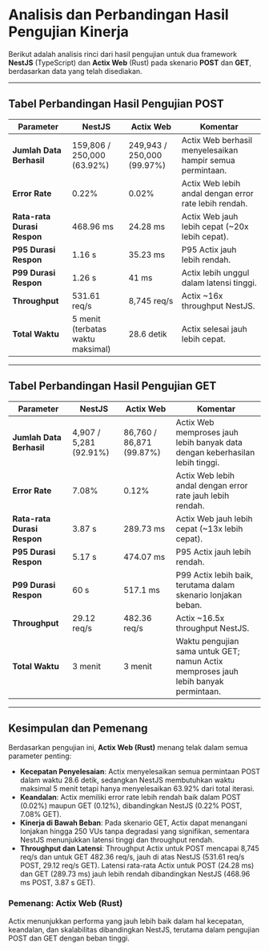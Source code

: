 # Analisis dan Perbandingan Hasil Pengujian Kinerja

Berikut adalah analisis rinci dari hasil pengujian untuk dua framework **NestJS** (TypeScript) dan **Actix Web** (Rust) pada skenario **POST** dan **GET**, berdasarkan data yang telah disediakan.

---

## Tabel Perbandingan Hasil Pengujian POST

| **Parameter**              | **NestJS**                  | **Actix Web**               | **Komentar**                                                           |
|----------------------------|-----------------------------|-----------------------------|-----------------------------------------------------------------------|
| **Jumlah Data Berhasil**    | 159,806 / 250,000 (63.92%)   | 249,943 / 250,000 (99.97%)   | Actix Web berhasil menyelesaikan hampir semua permintaan.             |
| **Error Rate**              | 0.22%                        | 0.02%                        | Actix Web lebih andal dengan error rate lebih rendah.                 |
| **Rata-rata Durasi Respon** | 468.96 ms                   | 24.28 ms                    | Actix Web jauh lebih cepat (~20x lebih cepat).                        |
| **P95 Durasi Respon**       | 1.16 s                       | 35.23 ms                    | P95 Actix jauh lebih rendah.                                          |
| **P99 Durasi Respon**       | 1.26 s                       | 41 ms                        | Actix lebih unggul dalam latensi tinggi.                               |
| **Throughput**              | 531.61 req/s                | 8,745 req/s                 | Actix ~16x throughput NestJS.                                          |
| **Total Waktu**             | 5 menit (terbatas waktu maksimal) | 28.6 detik                 | Actix selesai jauh lebih cepat.                                       |

---

## Tabel Perbandingan Hasil Pengujian GET

| **Parameter**              | **NestJS**                  | **Actix Web**               | **Komentar**                                                           |
|----------------------------|-----------------------------|-----------------------------|-----------------------------------------------------------------------|
| **Jumlah Data Berhasil**    | 4,907 / 5,281 (92.91%)      | 86,760 / 86,871 (99.87%)     | Actix Web memproses jauh lebih banyak data dengan keberhasilan lebih tinggi. |
| **Error Rate**              | 7.08%                        | 0.12%                        | Actix Web lebih andal dengan error rate jauh lebih rendah.            |
| **Rata-rata Durasi Respon** | 3.87 s                       | 289.73 ms                    | Actix Web jauh lebih cepat (~13x lebih cepat).                        |
| **P95 Durasi Respon**       | 5.17 s                       | 474.07 ms                    | P95 Actix jauh lebih rendah.                                          |
| **P99 Durasi Respon**       | 60 s                         | 517.1 ms                     | P99 Actix lebih baik, terutama dalam skenario lonjakan beban.         |
| **Throughput**              | 29.12 req/s                 | 482.36 req/s                 | Actix ~16.5x throughput NestJS.                                        |
| **Total Waktu**             | 3 menit                     | 3 menit                      | Waktu pengujian sama untuk GET; namun Actix memproses jauh lebih banyak permintaan. |

---

## Kesimpulan dan Pemenang

Berdasarkan pengujian ini, **Actix Web (Rust)** menang telak dalam semua parameter penting:

- **Kecepatan Penyelesaian**: Actix menyelesaikan semua permintaan POST dalam waktu 28.6 detik, sedangkan NestJS membutuhkan waktu maksimal 5 menit tetapi hanya menyelesaikan 63.92% dari total iterasi.
- **Keandalan**: Actix memiliki error rate lebih rendah baik dalam POST (0.02%) maupun GET (0.12%), dibandingkan NestJS (0.22% POST, 7.08% GET).
- **Kinerja di Bawah Beban**: Pada skenario GET, Actix dapat menangani lonjakan hingga 250 VUs tanpa degradasi yang signifikan, sementara NestJS menunjukkan latensi tinggi dan throughput rendah.
- **Throughput dan Latensi**: Throughput Actix untuk POST mencapai 8,745 req/s dan untuk GET 482.36 req/s, jauh di atas NestJS (531.61 req/s POST, 29.12 req/s GET). Latensi rata-rata Actix untuk POST (24.28 ms) dan GET (289.73 ms) jauh lebih rendah dibandingkan NestJS (468.96 ms POST, 3.87 s GET).

### **Pemenang**: **Actix Web (Rust)**

Actix menunjukkan performa yang jauh lebih baik dalam hal kecepatan, keandalan, dan skalabilitas dibandingkan NestJS, terutama dalam pengujian POST dan GET dengan beban tinggi.
